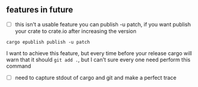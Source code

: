 <!--
 * @Author: sunboy
 * @LastEditors: sunboy
 * @Date: 2022-06-12 20:23:23
 * @LastEditTime: 2022-06-12 20:38:29
-->
## features in future
- [ ] this isn't a usable feature
you can publish -u patch, if you want publish your crate to crate.io after increasing the version
```shell
cargo epublish publish -u patch
```
I want to achieve this feature, but every time before your release cargo will warn that it should `git add .`, but I can't sure every one need perform this command
- [ ] need to capture stdout of cargo and git and make a perfect trace
